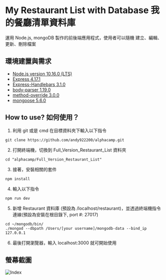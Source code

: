 # My Restaurant List with Database 我的餐廳清單資料庫
運用 Node.js, mongoDB 製作的前後端應用程式，使用者可以隨機 建立、編輯、更新、刪除檔案

 ## 環境建置與需求
* [Node.js version 10.16.0 (LTS)](https://nodejs.org/en/)
* [Express 4.17.1](https://www.npmjs.com/package/express)
* [Express-Handlebars 3.1.0](https://www.npmjs.com/package/handlebars)
* [body-parser 1.19.0](https://www.npmjs.com/package/body-parser)
* [method-override 3.0.0](https://www.npmjs.com/package/method-override)
* [mongoose 5.6.0](https://www.npmjs.com/package/mongoose)

 ## How to use? 如何使用？
1. 利用 git 或是 cmd 在目標資料夾下輸入以下指令
```
git clone https://github.com/andy922200/alphacamp.git
```
2. 打開終端機，切換到 Full_Version_Restaurant_List 資料夾
```
cd "alphacamp/Full_Version_Restaurant_List"
```
3. 接著，安裝相關的套件
```
npm install 
```
4. 輸入以下指令
```
npm run dev
```
5. 新增 Restaurant 資料庫 (預設為 /localhost/restaurant)，並透過終端機指令連線(預設為安裝在根目錄下, port #: 27017)
```
cd ~/mongodb/bin/ 
./mongod --dbpath /Users/[your username]/mongodb-data --bind_ip 127.0.0.1
```
6. 最後打開瀏覽器，輸入 localhost:3000 就可開始使用

 ## 螢幕截圖
![Index](./public/img/Demo_Version1.gif "indexScreenshot")